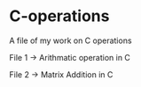 # C-operations
A file of my work on C operations 

File 1 -> Arithmatic operation in C    

File 2 -> Matrix Addition in C 
